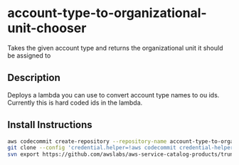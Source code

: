 # account-type-to-organizational-unit-chooser
Takes the given account type and returns the organizational unit it should be assigned to

## Description
Deploys a lambda you can use to convert account type names to ou ids.  Currently this is hard coded ids in the lambda.

## Install Instructions

```bash
aws codecommit create-repository --repository-name account-type-to-organizational-unit-chooser
git clone --config 'credential.helper=!aws codecommit credential-helper $@' --config 'credential.UseHttpPath=true' https://git-codecommit.eu-west-1.amazonaws.com/v1/repos/account-type-to-organizational-unit-chooser
svn export https://github.com/awslabs/aws-service-catalog-products/trunk/aws-control-tower-augmented-account-factory/account-type-to-organizational-unit-chooser/v1 account-type-to-organizational-unit-chooser --force
```